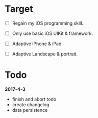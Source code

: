 # Target

- [ ]  Regain my iOS programming skill.
- [ ] Only use basic iOS UIKit & framework.
- [ ] Adaptive iPhone & iPad.
- [ ] Adaptive Landscape & portrait.


# Todo

**2017-4-3**

* finish and abort todo
* create changelog
* data persistence

